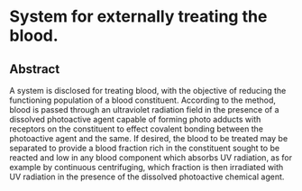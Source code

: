 # System for externally treating the blood.

## Abstract
A system is disclosed for treating blood, with the objective of reducing the functioning population of a blood constituent. According to the method, blood is passed through an ultraviolet radiation field in the presence of a dissolved photoactive agent capable of forming photo adducts with receptors on the constituent to effect covalent bonding between the photoactive agent and the same. If desired, the blood to be treated may be separated to provide a blood fraction rich in the constituent sought to be reacted and low in any blood component which absorbs UV radiation, as for example by continuous centrifuging, which fraction is then irradiated with UV radiation in the presence of the dissolved photoactive chemical agent.
